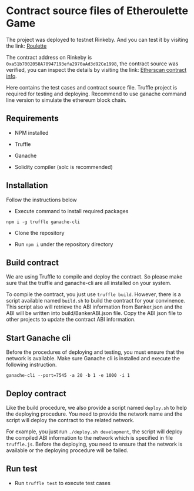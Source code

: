 # Contract source files of Etheroulette Game

The project was deployed to testnet Rinkeby. And you can test it by visiting the link: [Roulette](https://rinkeby.coins2.win/roulette/)

The contract address on Rinkeby is `0xa51b7002058A78947193efa2970aAd3d92Ce1998`, the contract source was verified, you can inspect the details by visiting the link: [Etherscan contract info](https://rinkeby.etherscan.io/address/0xa51b7002058A78947193efa2970aAd3d92Ce1998).

Here contains the test cases and contract source file. Truffle project is required for testing and deploying. Recommend
to use ganache command line version to simulate the ethereum block chain.

## Requirements

* NPM installed

* Truffle

* Ganache

* Solidity compiler (solc is recommended)

## Installation

Follow the instructions below

* Execute command to install required packages

```
npm i -g truffle ganache-cli
```

* Clone the repository

* Run `npm i` under the repository directory

## Build contract

We are using Truffle to compile and deploy the contract. So please make sure that the truffle and ganache-cli are all
installed on your system.

To compile the contract, you just use `truffle build`. However, there is a script available named `build.sh` to build
the contract for your convinence. This script also will retrieve the ABI information from Banker.json and the ABI will
be written into build/BankerABI.json file. Copy the ABI json file to other projects to update the contract ABI
information.

## Start Ganache cli

Before the procedures of deploying and testing, you must ensure that the network is available. Make sure Ganache cli is
installed and execute the following instruction.

```
ganache-cli --port=7545 -a 20 -b 1 -e 1000 -i 1
```

## Deploy contract

Like the build procedure, we also provide a script named `deploy.sh` to help the deploying procedure. You need to
provide the network name and the script will deploy the contract to the related network.

For example, you just run `./deploy.sh development`, the script will deploy the compiled ABI information to the network
which is specified in file `truffle.js`. Before the deploying, you need to ensure that the network is available or the
deploying procedure will be failed.

## Run test

* Run `truffle test` to execute test cases

